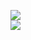 [![](https://img.shields.io/badge/Made%20With-Github%20Spray-lightgrey.svg?style=for-the-badge&logo=github)](https://github.com/Annihil/github-spray#7260)  
[![](https://i.imgur.com/2DrTn0Z.gif)](https://github.com/Annihil/github-spray)